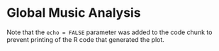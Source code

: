 Global Music Analysis
================

Note that the `echo = FALSE` parameter was added to the code chunk to
prevent printing of the R code that generated the plot.
